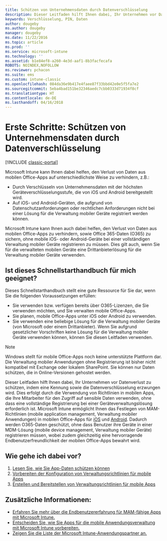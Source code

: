 ```yaml
---
title: Schützen von Unternehmensdaten durch Datenverschlüsselung
description: Dieser Leitfaden hilft Ihnen dabei, Ihr Unternehmen vor Datenverlust zu schützen, indem durch die Verwendung einer Richtlinie in mobilen Apps eine Kennung sowie die Datenverschlüsselung erzwungen wird.
keywords: Verschlüsselung, PIN, Daten
author: dougeby
ms.author: dougeby
manager: dougeby
ms.date: 11/22/2016
ms.topic: article
ms.prod: ''
ms.service: microsoft-intune
ms.technology: ''
ms.assetid: b1e84ef8-a260-4e3d-aaf1-8b3facfecafa
ROBOTS: NOINDEX,NOFOLLOW
ms.reviewer: pchacon
ms.suite: ems
ms.custom: intune-classic
ms.openlocfilehash: 084da36e9b417e4faee87f33bbd42e0e5f5fa7e2
ms.sourcegitcommit: 5eba4bad151be32346aedc7cbb0333d71934f8cf
ms.translationtype: HT
ms.contentlocale: de-DE
ms.lasthandoff: 04/16/2018
---
```

# <a name="quick-start-guide-protect-company-data-with-data-encryption"></a>Erste Schritte: Schützen von Unternehmensdaten durch Datenverschlüsselung

[!INCLUDE [classic-portal](../includes/classic-portal.md)]

Microsoft Intune kann Ihnen dabei helfen, den Verlust von Daten aus mobilen Office-Apps auf unterschiedlichste Weise zu verhindern, z.B.:
- Durch Verschlüsseln von Unternehmensdaten mit der höchsten Geräteverschlüsselungsstufe, die von iOS und Android bereitgestellt wird.
- Auf iOS- und Android-Geräten, die aufgrund von Datenschutzanforderungen oder rechtlichen Anforderungen nicht bei einer Lösung für die Verwaltung mobiler Geräte registriert werden können.

Microsoft Intune kann Ihnen auch dabei helfen, den Verlust von Daten aus mobilen Office-Apps zu verhindern, sowie Office 365-Daten (O365) zu sichern, ohne mobile iOS- oder Android-Geräte bei einer vollständigen Verwaltung mobiler Geräte registrieren zu müssen. Dies gilt auch, wenn Sie für die verwalteten mobilen Geräte eine Drittanbieterlösung für die Verwaltung mobiler Geräte verwenden.

## <a name="is-this-quick-start-guide-right-for-me"></a>Ist dieses Schnellstarthandbuch für mich geeignet?
Dieses Schnellstarthandbuch stellt eine gute Ressource für Sie dar, wenn Sie die folgenden Voraussetzungen erfüllen:
- Sie verwenden bzw. verfügen bereits über O365-Lizenzen, die Sie verwenden möchten, und Sie verwalten mobile Office-Apps.
- Sie planen, mobile Office-Apps unter iOS oder Android zu verwenden.
- Sie verwenden eine beliebige Lösung für die Verwaltung mobiler Geräte (von Microsoft oder einem Drittanbieter). Wenn Sie aufgrund gesetzlicher Vorschriften keine Lösung für die Verwaltung mobiler Geräte verwenden können, können Sie diesen Leitfaden verwenden.

> [!NOTE]
> Windows stellt für mobile Office-Apps noch keine unterstützte Plattform dar. Die Verwaltung mobiler Anwendungen ohne Registrierung ist bisher nicht kompatibel mit Exchange oder lokalem SharePoint. Sie können nur Daten schützen, die in Online-Versionen gehostet werden.

Dieser Leitfaden hilft Ihnen dabei, Ihr Unternehmen vor Datenverlust zu schützen, indem eine Kennung sowie die Datenverschlüsselung erzwungen wird. Dies erfolgt durch die Verwendung von Richtlinien in mobilen Apps, die Ihre Mitarbeiter für den Zugriff auf sensible Daten verwenden, ohne dass eine vollständige Registrierung bei einer Geräteverwaltungslösung erforderlich ist. Microsoft Intune ermöglicht Ihnen das Festlegen von MAM-Richtlinien (mobile application management, Verwaltung mobiler Anwendungen) in mobilen Office-Apps für [iOS](https://products.office.com/mobile/office-mobile-apps-for-ios) und [Android](https://products.office.com/mobile/office-mobile-apps-for-android). Dadurch werden O365-Daten geschützt, ohne dass Benutzer ihre Geräte in einer MDM-Lösung (mobile device management, Verwaltung mobiler Geräte) registrieren müssen, wobei zudem gleichzeitig eine hervorragende Endbenutzerfreundlichkeit der mobilen Office-Apps bewahrt wird.

## <a name="how-do-i-do-it"></a>Wie gehe ich dabei vor?
1.  [Lesen Sie, wie Sie App-Daten schützen können](/intune-classic/deploy-use/protect-app-data-using-mobile-app-management-policies-with-microsoft-intune)
2.  [Vorbereiten der Konfiguration von Verwaltungsrichtlinien für mobile Apps](/intune-classic/deploy-use/get-ready-to-configure-mobile-app-management-policies-with-microsoft-intune)
3.  [Erstellen und Bereitstellen von Verwaltungsrichtlinien für mobile Apps](/intune-classic/deploy-use/create-and-deploy-mobile-app-management-policies-with-microsoft-intune)

## <a name="additional-information"></a>Zusätzliche Informationen:
- [Erfahren Sie mehr über die Endbenutzererfahrung für MAM-fähige Apps mit Microsoft Intune.](/intune-classic/eploy-use/end-user-experience-for-mam-enabled-apps-with-microsoft-intune)
- [Entscheiden Sie, wie Sie Apps für die mobile Anwendungsverwaltung mit Microsoft Intune vorbereiten.](/intune/apps-prepare-mobile-application-management)
- [Zeigen Sie die Liste der Microsoft Intune-Anwendungspartner an.](https://www.microsoft.com/cloud-platform/microsoft-intune-partners)
